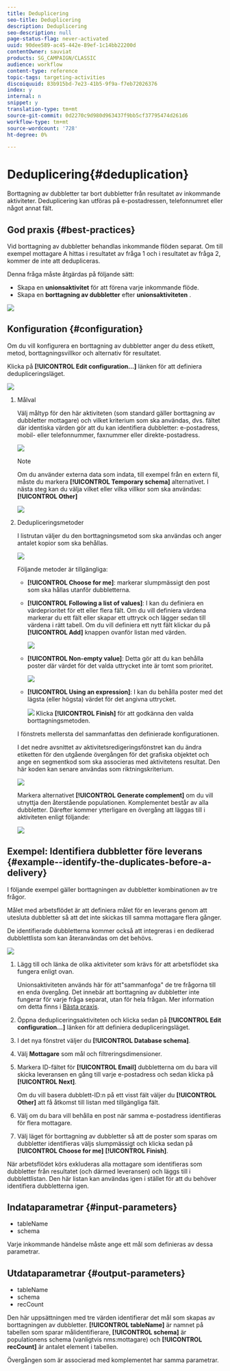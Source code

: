 ```yaml
---
title: Deduplicering
seo-title: Deduplicering
description: Deduplicering
seo-description: null
page-status-flag: never-activated
uuid: 90dee589-ac45-442e-89ef-1c14bb22200d
contentOwner: sauviat
products: SG_CAMPAIGN/CLASSIC
audience: workflow
content-type: reference
topic-tags: targeting-activities
discoiquuid: 83b915bd-7e23-41b5-9f9a-f7eb72026376
index: y
internal: n
snippet: y
translation-type: tm+mt
source-git-commit: 0d2270c9d980d963437f9bb5cf37795474d261d6
workflow-type: tm+mt
source-wordcount: '728'
ht-degree: 0%

---
```



# Deduplicering{#deduplication}

Borttagning av dubbletter tar bort dubbletter från resultatet av inkommande aktiviteter. Deduplicering kan utföras på e-postadressen, telefonnumret eller något annat fält.

## God praxis {#best-practices}

Vid borttagning av dubbletter behandlas inkommande flöden separat. Om till exempel mottagare A hittas i resultatet av fråga 1 och i resultatet av fråga 2, kommer de inte att dedupliceras.

Denna fråga måste åtgärdas på följande sätt:

* Skapa en **unionsaktivitet** för att förena varje inkommande flöde.
* Skapa en **borttagning av dubbletter** efter **unionsaktiviteten** .

![](assets/dedup_bonnepratique.png)

## Konfiguration {#configuration}

Om du vill konfigurera en borttagning av dubbletter anger du dess etikett, metod, borttagningsvillkor och alternativ för resultatet.

Klicka på **[!UICONTROL Edit configuration...]** länken för att definiera dedupliceringsläget.

![](assets/s_user_segmentation_dedup_param.png)

1. Målval

   Välj måltyp för den här aktiviteten (som standard gäller borttagning av dubbletter mottagare) och vilket kriterium som ska användas, dvs. fältet där identiska värden gör att du kan identifiera dubbletter: e-postadress, mobil- eller telefonnummer, faxnummer eller direkte-postadress.

   ![](assets/s_user_segmentation_dedup_param2.png)

   >[!NOTE]
   >
   >Om du använder externa data som indata, till exempel från en extern fil, måste du markera **[!UICONTROL Temporary schema]** alternativet.
I nästa steg kan du välja vilket eller vilka villkor som ska användas: **[!UICONTROL Other]**

   ![](assets/s_user_segmentation_dedup_param3.png)

1. Dedupliceringsmetoder

   I listrutan väljer du den borttagningsmetod som ska användas och anger antalet kopior som ska behållas.

   ![](assets/s_user_segmentation_dedup_param4.png)

   Följande metoder är tillgängliga:

   * **[!UICONTROL Choose for me]**: markerar slumpmässigt den post som ska hållas utanför dubbletterna.
   * **[!UICONTROL Following a list of values]**: I kan du definiera en värdeprioritet för ett eller flera fält. Om du vill definiera värdena markerar du ett fält eller skapar ett uttryck och lägger sedan till värdena i rätt tabell. Om du vill definiera ett nytt fält klickar du på **[!UICONTROL Add]** knappen ovanför listan med värden.

      ![](assets/s_user_segmentation_dedup_param5.png)

   * **[!UICONTROL Non-empty value]**: Detta gör att du kan behålla poster där värdet för det valda uttrycket inte är tomt som prioritet.

      ![](assets/s_user_segmentation_dedup_param6.png)

   * **[!UICONTROL Using an expression]**: I kan du behålla poster med det lägsta (eller högsta) värdet för det angivna uttrycket.

      ![](assets/s_user_segmentation_dedup_param7.png)
   Klicka **[!UICONTROL Finish]** för att godkänna den valda borttagningsmetoden.

   I fönstrets mellersta del sammanfattas den definierade konfigurationen.

   I det nedre avsnittet av aktivitetsredigeringsfönstret kan du ändra etiketten för den utgående övergången för det grafiska objektet och ange en segmentkod som ska associeras med aktivitetens resultat. Den här koden kan senare användas som riktningskriterium.

   ![](assets/s_user_segmentation_dedup_param8.png)

   Markera alternativet **[!UICONTROL Generate complement]** om du vill utnyttja den återstående populationen. Komplementet består av alla dubbletter. Därefter kommer ytterligare en övergång att läggas till i aktiviteten enligt följande:

   ![](assets/s_user_segmentation_dedup_param9.png)

## Exempel: Identifiera dubbletter före leverans {#example--identify-the-duplicates-before-a-delivery}

I följande exempel gäller borttagningen av dubbletter kombinationen av tre frågor.

Målet med arbetsflödet är att definiera målet för en leverans genom att utesluta dubbletter så att det inte skickas till samma mottagare flera gånger.

De identifierade dubbletterna kommer också att integreras i en dedikerad dubblettlista som kan återanvändas om det behövs.

![](assets/deduplication_example.png)

1. Lägg till och länka de olika aktiviteter som krävs för att arbetsflödet ska fungera enligt ovan.

   Unionsaktiviteten används här för att&quot;sammanfoga&quot; de tre frågorna till en enda övergång. Det innebär att borttagning av dubbletter inte fungerar för varje fråga separat, utan för hela frågan. Mer information om detta finns i [Bästa praxis](#best-practices).

1. Öppna dedupliceringsaktiviteten och klicka sedan på **[!UICONTROL Edit configuration...]** länken för att definiera dedupliceringsläget.
1. I det nya fönstret väljer du **[!UICONTROL Database schema]**.
1. Välj **Mottagare** som mål och filtreringsdimensioner.
1. Markera ID-fältet för **[!UICONTROL Email]** dubbletterna om du bara vill skicka leveransen en gång till varje e-postadress och sedan klicka på **[!UICONTROL Next]**.

   Om du vill basera dubblett-ID:n på ett visst fält väljer du **[!UICONTROL Other]** att få åtkomst till listan med tillgängliga fält.

1. Välj om du bara vill behålla en post när samma e-postadress identifieras för flera mottagare.
1. Välj läget för borttagning av dubbletter så att de poster som sparas om dubbletter identifieras väljs slumpmässigt och klicka sedan på **[!UICONTROL Choose for me]** **[!UICONTROL Finish]**.

När arbetsflödet körs exkluderas alla mottagare som identifieras som dubbletter från resultatet (och därmed leveransen) och läggs till i dubblettlistan. Den här listan kan användas igen i stället för att du behöver identifiera dubbletterna igen.

## Indataparametrar {#input-parameters}

* tableName
* schema

Varje inkommande händelse måste ange ett mål som definieras av dessa parametrar.

## Utdataparametrar {#output-parameters}

* tableName
* schema
* recCount

Den här uppsättningen med tre värden identifierar det mål som skapas av borttagningen av dubbletter. **[!UICONTROL tableName]** är namnet på tabellen som sparar målidentifierare, **[!UICONTROL schema]** är populationens schema (vanligtvis nms:mottagare) och **[!UICONTROL recCount]** är antalet element i tabellen.

Övergången som är associerad med komplementet har samma parametrar.
